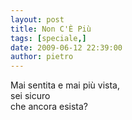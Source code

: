 ```yaml
---
layout: post
title: Non C'È Più
tags: [speciale,]
date: 2009-06-12 22:39:00
author: pietro
---
```

Mai sentita e mai più vista,<br/>sei sicuro<br/>che ancora esista?

